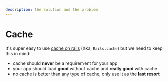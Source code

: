```yaml
---
description: the solution and the problem
---
```


# Cache

It's super easy to use [cache on rails](https://guides.rubyonrails.org/caching_with_rails.html) \(aka, `Rails.cache`\) but we need to keep this in mind:

* cache should **never** be a requirement for your app
* your app should load **good** without cache and **really good** with cache
* no cache is better than any type of cache, only use it as the **last resort**



